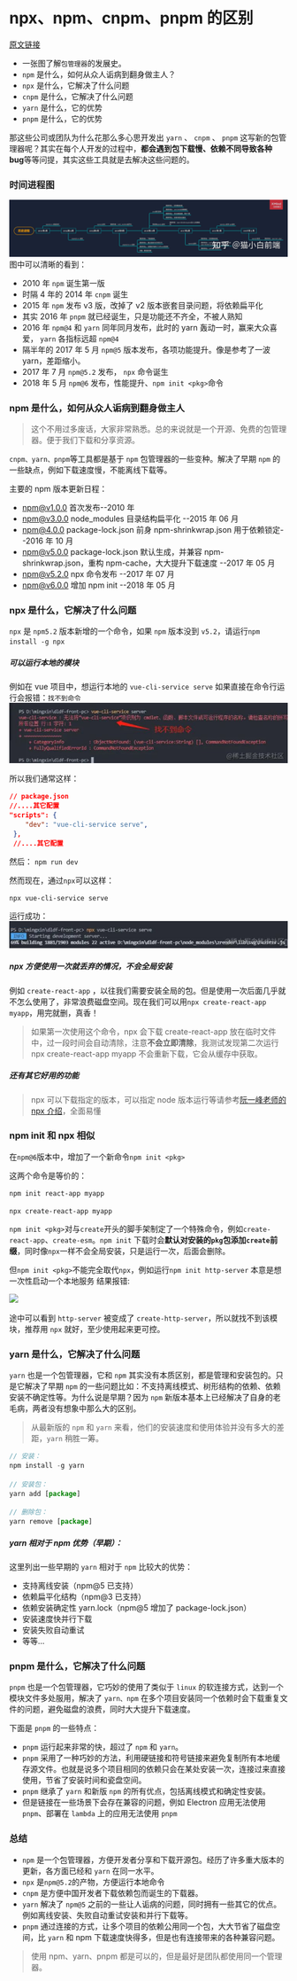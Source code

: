 # npx、npm、cnpm、pnpm 的区别

[原文链接](https://zhuanlan.zhihu.com/p/494076214)

- 一张图了解`包管理器`的发展史。
- `npm` 是什么，如何从众人诟病到翻身做主人？
- `npx` 是什么，它解决了什么问题
- `cnpm` 是什么，它解决了什么问题
- `yarn` 是什么，它的优势
- `pnpm` 是什么，它的优势

那这些公司或团队为什么花那么多心思开发出 `yarn` 、 `cnpm` 、 `pnpm` 这写新的包管理器呢？其实在每个人开发的过程中，<b>都会遇到包下载慢、依赖不同导致各种 bug</b>等等问提，其实这些工具就是去解决这些问题的。

### 时间进程图

![](./img/timeLine.jpg)
图中可以清晰的看到：

- 2010 年 `npm` 诞生第一版
- 时隔 4 年的 2014 年 `cnpm` 诞生
- 2015 年 `npm` 发布 v3 版，改掉了 v2 版本嵌套目录问题，将依赖扁平化
- 其实 2016 年 `pnpm` 就已经诞生，只是功能还不齐全，不被人熟知
- 2016 年 `npm@4` 和 `yarn` 同年同月发布，此时的 yarn 轰动一时，赢来大众喜爱， `yarn` 各指标远超 `npm@4`
- 隔半年的 2017 年 5 月 `npm@5` 版本发布，各项功能提升。像是参考了一波 yarn，差距缩小。
- 2017 年 7 月 `npm@5.2` 发布， `npx` 命令诞生
- 2018 年 5 月 `npm@6` 发布，性能提升、`npm init <pkg>`命令

### npm 是什么，如何从众人诟病到翻身做主人

> 这个不用过多废话，大家非常熟悉。总的来说就是一个开源、免费的包管理器。便于我们下载和分享资源。

`cnpm、yarn、pnpm`等工具都是基于 `npm` 包管理器的一些变种。解决了早期 `npm` 的一些缺点，例如下载速度慢，不能离线下载等。

主要的 npm 版本更新日程：

- npm@v1.0.0 首次发布--2010 年
- npm@v3.0.0 node_modules 目录结构扁平化 --2015 年 06 月
- npm@4.0.0 package-lock.json 前身 npm-shrinkwrap.json 用于依赖锁定--2016 年 10 月
- npm@v5.0.0 package-lock.json 默认生成，并兼容 npm-shrinkwrap.json，重构 npm-cache，大大提升下载速度 --2017 年 05 月
- npm@v5.2.0 npx 命令发布 --2017 年 07 月
- npm@v6.0.0 增加 npm init --2018 年 05 月

### npx 是什么，它解决了什么问题

`npx` 是 `npm5.2` 版本新增的一个命令，如果 `npm` 版本没到 `v5.2`，请运行`npm install -g npx`

##### 可以运行本地的模块

例如在 vue 项目中，想运行本地的 `vue-cli-service serve` 如果直接在命令行运行会报错：`找不到命令`
![](./img/serve.jpg)

所以我们通常这样：

```json
// package.json
//....其它配置
"scripts": {
    "dev": "vue-cli-service serve",
 },
 //....其它配置
```

然后：
`npm run dev`

然而现在，通过`npx`可以这样：

```
npx vue-cli-service serve
```

运行成功：
![](./img/serve-succ.jpg)

##### npx 方便使用一次就丢弃的情况，不会全局安装

例如 `create-react-app` ，以往我们需要安装全局的包。但是使用一次后面几乎就不怎么使用了，非常浪费磁盘空间。现在我们可以用`npx create-react-app myapp`，用完就删，真香！

> 如果第一次使用这个命令，npx 会下载 create-react-app 放在临时文件中，过一段时间会自动清除，注意<b>不会立即清除</b>，我测试发现第二次运行 npx create-react-app myapp 不会重新下载，它会从缓存中获取。

##### 还有其它好用的功能

> npx 可以下载指定的版本，可以指定 node 版本运行等请参考[阮一峰老师的 npx 介绍](http://www.ruanyifeng.com/blog/2019/02/npx.html)，全面易懂

### npm init 和 npx 相似

在`npm@6`版本中，增加了一个新命令`npm init <pkg>`

这两个命令是等价的：

```
npm init react-app myapp

npx create-react-app myapp
```

`npm init <pkg>`对与`create`开头的脚手架制定了一个特殊命令，例如`create-react-app`、`create-esm`。`npm init` 下载时会<b>默认对安装的`pkg`包添加`create`前缀</b>，同时像`npx`一样不会全局安装，只是运行一次，后面会删除。

但`npm init <pkg>`不能完全取代`npx`，例如运行`npm init http-server` 本意是想一次性启动一个本地服务 结果报错:

![](https://pic1.zhimg.com/v2-590c3249eed9cd7932b50cc2804ac660_b.jpg)

途中可以看到 `http-server` 被变成了 `create-http-server`，所以就找不到该模块，推荐用 `npx` 就好，至少使用起来更可控。

### yarn 是什么，它解决了什么问题

`yarn` 也是一个包管理器，它和 `npm` 其实没有本质区别，都是管理和安装包的。只是它解决了早期 `npm` 的一些问题比如：不支持离线模式、树形结构的依赖、依赖安装不确定性等。为什么说是早期？因为 `npm` 新版本基本上已经解决了自身的老毛病，两者没有想象中那么大的区别。

> 从最新版的 `npm` 和 `yarn` 来看，他们的安装速度和使用体验并没有多大的差距，`yarn` 稍胜一筹。

```js
// 安装：
npm install -g yarn

// 安装包：
yarn add [package]

// 删除包：
yarn remove [package]
```

##### yarn 相对于 npm 优势（早期）：

这里列出一些早期的 `yarn` 相对于 `npm` 比较大的优势：

- 支持离线安装（npm@5 已支持）
- 依赖扁平化结构（npm@3 已支持）
- 依赖安装确定性 yarn.lock（npm@5 增加了 package-lock.json）
- 安装速度快并行下载
- 安装失败自动重试
- 等等...

### pnpm 是什么，它解决了什么问题

`pnpm` 也是一个包管理器，它巧妙的使用了类似于 `linux` 的软连接方式，达到一个模块文件多处服用，解决了 `yarn、npm` 在多个项目安装同一个依赖时会下载重复文件的问题，避免磁盘的浪费，同时大大提升下载速度。

下面是 `pnpm` 的一些特点：

- `pnpm` 运行起来非常的快，超过了 `npm` 和 `yarn`。
- `pnpm` 采用了一种巧妙的方法，利用硬链接和符号链接来避免复制所有本地缓存源文件。也就是说多个项目相同的依赖只会在某处安装一次，连接过来直接使用，节省了安装时间和瓷盘空间。
- `pnpm` 继承了 `yarn` 和新版 `npm` 的所有优点，包括离线模式和确定性安装。
- 但是链接在一些场景下会存在兼容的问题，例如 Electron 应用无法使用 `pnpm`、部署在 `lambda` 上的应用无法使用 `pnpm`

### 总结

- `npm` 是一个包管理器，方便开发者分享和下载开源包。经历了许多重大版本的更新，各方面已经和 `yarn` 在同一水平。
- `npx` 是`npm@5.2`的产物，方便运行本地命令
- `cnpm` 是方便中国开发者下载依赖包而诞生的下载器。
- `yarn` 解决了 `npm@5` 之前的一些让人诟病的问题，同时拥有一些其它的优点。例如离线安装、失败自动重试安装和并行下载等。
- `pnpm` 通过连接的方式，让多个项目的依赖公用同一个包，大大节省了磁盘空间，比 `yarn` 和 npm 下载速度快得多，但是也有连接带来的各种兼容问题。

> 使用 npm、yarn、pnpm 都是可以的，但是最好是团队都使用同一个管理器。
